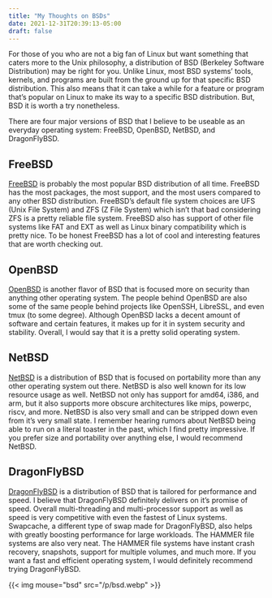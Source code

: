 ```yaml
---
title: "My Thoughts on BSDs"
date: 2021-12-31T20:39:13-05:00
draft: false
---
```


For those of you who are not a big fan of Linux but want something that caters more to the Unix philosophy, a distribution of BSD (Berkeley Software Distribution) may be right for you.
Unlike Linux, most BSD systems’ tools, kernels, and programs are built from the ground up for that specific BSD distribution.
This also means that it can take a while for a feature or program that’s popular on Linux to make its way to a specific BSD distribution.
But, BSD it is worth a try nonetheless.

There are four major versions of BSD that I believe to be useable as an everyday operating system: FreeBSD, OpenBSD, NetBSD, and DragonFlyBSD.

## FreeBSD

[FreeBSD](https://www.freebsd.org/) is probably the most popular BSD distribution of all time.
FreeBSD has the most packages, the most support, and the most users compared to any other BSD distribution.
FreeBSD’s default file system choices are UFS (Unix File System) and ZFS (Z File System) which isn’t that bad considering ZFS is a pretty reliable file system.
FreeBSD also has support of other file systems like FAT and EXT as well as Linux binary compatibility which is pretty nice.
To be honest FreeBSD has a lot of cool and interesting features that are worth checking out.

## OpenBSD

[OpenBSD](https://www.openbsd.org/) is another flavor of BSD that is focused more on security than anything other operating system.
The people behind OpenBSD are also some of the same people behind projects like OpenSSH, LibreSSL, and even tmux (to some degree).
Although OpenBSD lacks a decent amount of software and certain features, it makes up for it in system security and stability.
Overall, I would say that it is a pretty solid operating system.

## NetBSD

[NetBSD](https://netbsd.org/) is a distribution of BSD that is focused on portability more than any other operating system out there.
NetBSD is also well known for its low resource usage as well.
NetBSD not only has support for amd64, i386, and arm, but it also supports more obscure architectures like mips, powerpc, riscv, and more.
NetBSD is also very small and can be stripped down even from it’s very small state.
I remember hearing rumors about NetBSD being able to run on a literal toaster in the past, which I find pretty impressive.
If you prefer size and portability over anything else, I would recommend NetBSD.

## DragonFlyBSD

[DragonFlyBSD](https://www.dragonflybsd.org/) is a distribution of BSD that is tailored for performance and speed.
I believe that DragonFlyBSD definitely delivers on it’s promise of speed.
Overall multi-threading and multi-processor support as well as speed is very competitive with even the fastest of Linux systems.
Swapcache, a different type of swap made for DragonFlyBSD, also helps with greatly boosting performance for large workloads.
The HAMMER file systems are also very neat.
The HAMMER file systems have instant crash recovery, snapshots, support for multiple volumes, and much more.
If you want a fast and efficient operating system, I would definitely recommend trying DragonFlyBSD.

{{< img mouse="bsd" src="/p/bsd.webp" >}}
